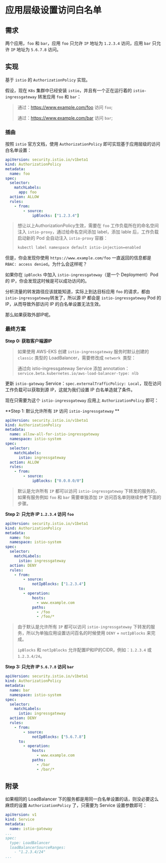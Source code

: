 # 应用层级设置访问白名单

## 需求

两个应用，`foo` 和 `bar`，应用 `foo` 只允许 `IP` 地址为 `1.2.3.4` 访问，应用 `bar` 只允许 `IP` 地址为 `5.6.7.8` 访问。

## 实现

基于 `istio` 的 `AuthorizationPolicy` 实现。

假设，现在 `K8s` 集群中已经安装 `istio`，并且有一个正在运行着的 `istio-ingressgateway` 转发应用 `foo` 和 `bar`：

> 通过：https://www.example.com/foo 访问 `foo`;
>
> 通过：https://www.example.com/bar 访问 `bar`;

### 插曲

按照 `istio` 官方文档，使用 `AuthorizationPolicy` 即可实现基于应用层级的访问白名单设置：

```yaml
apiVersion: security.istio.io/v1beta1
kind: AuthorizationPolicy
metadata:
  name: foo
spec:
  selector:
    matchLabels:
      app: foo
  action: ALLOW
  rules:
    - from:
        - source:
            ipBlocks: ["1.2.3.4"]
```

> 想让以上AuthorizationPolicy生效，需要在 `foo` 工作负载所在的命名空间注入 `istio-proxy`，通过给命名空间添加 label，添加 lable 后，工作负载启动新的 Pod 会自动注入 `istio-proxy` 容器：
>
> ```bash
> kubectl label namespace default istio-injection=enabled
> ```

但是，你会发现你使用 `https://www.example.com/foo` 一直返回的信息都是 `RBAC: access denied`。为什么会这样呢？

如果你在 `ipBlocks` 中加入 `istio-ingressgateway`（是一个 Deployment）Pod 的 IP，你会发现这时候是可以成功访问的。

分析流量的转发路径应该就能知道，实际上到达目标应用 `foo` 的请求，都由`istio-ingressgateway`转发了，所以源 IP 都会是 `istio-ingressgateway` Pod 的 IP，从而导致外部访问 IP 的白名单设置无法生效。

那么如果获取外部IP呢。

### 最终方案

**Step 0: 获取客户端源IP**

> 如果使用 AWS-EKS 创建 `istio-ingressgateway` 服务时默认创建的 `classic` 类型的 LoadBalancer，需要修改成 `network `类型：
>
> 通过向 istio-ingressgateway Service 添加 annotation：`service.beta.kubernetes.io/aws-load-balancer-type: nlb`

更新 `istio-gateway` Service：`spec.externalTrafficPolicy: Local`，现在访问工作负载可以获取到源 IP，这就为我们设置 IP 白名单造就了条件。

现在只需要为这个 `istio-ingressgateway` 应用上 `AuthorizationPolicy` 即可：

**Step 1: 默认允许所有 `IP` 访问 `istio-ingressgateway` **

```yaml
apiVersion: security.istio.io/v1beta1
kind: AuthorizationPolicy
metadata:
  name: allow-all-for-istio-ingressgateway
  namespace: istio-system
spec:
  selector:
    matchLabels:
      istio: ingressgateway
  action: ALLOW
  rules:
    - from:
        - source:
            ipBlocks: ["0.0.0.0/0"]
```

> 默认是允许所有 `IP` 都可以访问 `istio-ingressgateway` 下转发的服务的，如果有服务例如 `foo` 和 `bar` 需要单独添加 `IP` 访问百名单则继续参考下面的步骤。

**Step 2: 只允许 IP `1.2.3.4` 访问 `foo`**

```yaml
apiVersion: security.istio.io/v1beta1
kind: AuthorizationPolicy
metadata:
  name: foo
  namespace: istio-system
spec:
  selector:
    matchLabels:
      istio: ingressgateway
  action: DENY
  rules:
    - from:
        - source:
            notIpBlocks: ["1.2.3.4"]
      to:
        - operation:
            hosts:
              - www.example.com
            paths:
              - /foo
              - /foo/*
```

> 由于默认是允许所有 `IP` 都可以访问 `istio-ingressgateway` 下转发的服务，所以为单独应用设置访问百名的时候使用 `DENY` + `notIpBlocks` 来完成。
>
> `ipBlocks` 和 `notIpBlocks` 允许配置IP和IP的CIDR，例如：`1.2.3.4` 或 `1.2.3.4/24`。

**Step 3: 只允许 IP `5.6.7.8` 访问 `bar`**

```yaml
apiVersion: security.istio.io/v1beta1
kind: AuthorizationPolicy
metadata:
  name: bar
  namespace: istio-system
spec:
  selector:
    matchLabels:
      istio: ingressgateway
  action: DENY
  rules:
    - from:
        - source:
            notIpBlocks: ["5.6.7.8"]
      to:
        - operation:
            hosts:
              - www.example.com
            paths:
              - /bar
              - /bar/*
```

## 附录

如果相同的 LoadBalancer 下的服务都是用同一白名单设置的话，则没必要这么麻烦的设置 `AuthorizationPolicy` 了，只需要为 Service 设置参数即可：

```yaml
apiVersion: v1
kind: Service
metadata:
  name: istio-gateway
...
spec:
  type: LoadBalancer
  loadBalancerSourceRanges:
    - "1.2.3.4/24"
...
```
